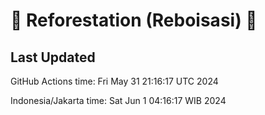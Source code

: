 
# 🌳 Reforestation (Reboisasi) 🌲

## Last Updated

GitHub Actions time: Fri May 31 21:16:17 UTC 2024

Indonesia/Jakarta time: Sat Jun  1 04:16:17 WIB 2024
